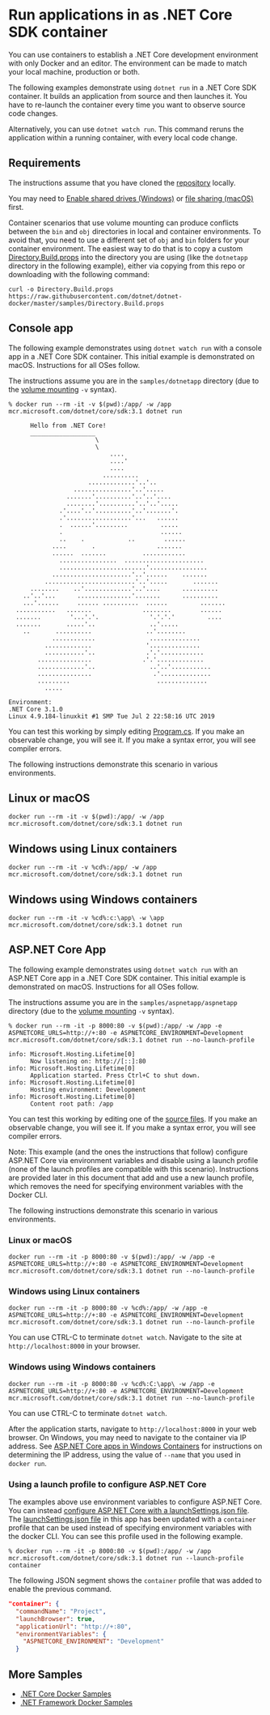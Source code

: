 # Run applications in as .NET Core SDK container

You can use containers to establish a .NET Core development environment with only Docker and an editor. The environment can be made to match your local machine, production or both.

The following examples demonstrate using `dotnet run` in a .NET Core SDK container. It builds an application from source and then launches it. You have to re-launch the container every time you want to observe source code changes.

Alternatively, you can use `dotnet watch run`. This command reruns the application within a running container, with every local code change.

## Requirements

The instructions assume that you have cloned the [repository](https://github.com/dotnet/dotnet-docker) locally.

You may need to [Enable shared drives (Windows)](https://docs.docker.com/docker-for-windows/#shared-drives) or [file sharing (macOS)](https://docs.docker.com/docker-for-mac/#file-sharing) first.

Container scenarios that use volume mounting can produce conflicts between the `bin` and `obj` directories in local and container environments.  To avoid that, you need to use a different set of `obj` and `bin` folders for your container environment. The easiest way to do that is to copy a custom [Directory.Build.props](Directory.Build.props) into the directory you are using (like the `dotnetapp` directory in the following example), either via copying from this repo or downloading with the following command:

```console
curl -o Directory.Build.props https://raw.githubusercontent.com/dotnet/dotnet-docker/master/samples/Directory.Build.props
```

## Console app

The following example demonstrates using `dotnet watch run` with a console app in a .NET Core SDK container. This initial example is demonstrated on macOS. Instructions for all OSes follow.

The instructions assume you are in the `samples/dotnetapp` directory (due to the [volume mounting](https://docs.docker.com/engine/admin/volumes/volumes/) `-v` syntax).

```console
% docker run --rm -it -v $(pwd):/app/ -w /app mcr.microsoft.com/dotnet/core/sdk:3.1 dotnet run

      Hello from .NET Core!
      __________________
                        \
                        \
                            ....
                            ....'
                            ....
                          ..........
                      .............'..'..
                  ................'..'.....
                .......'..........'..'..'....
                ........'..........'..'..'.....
              .'....'..'..........'..'.......'.
              .'..................'...   ......
              .  ......'.........         .....
              .                           ......
              ..    .            ..        ......
            ....       .                 .......
            ......  .......          ............
              ................  ......................
              ........................'................
            ......................'..'......    .......
          .........................'..'.....       .......
      ........    ..'.............'..'....      ..........
    ..'..'...      ...............'.......      ..........
    ...'......     ...... ..........  ......         .......
  ...........   .......              ........        ......
  .......        '...'.'.              '.'.'.'         ....
  .......       .....'..               ..'.....
    ..       ..........               ..'........
            ............               ..............
          .............               '..............
          ...........'..              .'.'............
        ...............              .'.'.............
        .............'..               ..'..'...........
        ...............                 .'..............
        .........                        ..............
          .....
  
Environment:
.NET Core 3.1.0
Linux 4.9.184-linuxkit #1 SMP Tue Jul 2 22:58:16 UTC 2019
```

You can test this working by simply editing [Program.cs](dotnetapp/Program.cs). If you make an observable change, you will see it. If you make a syntax error, you will see compiler errors.

The following instructions demonstrate this scenario in various environments.

## Linux or macOS

```console
docker run --rm -it -v $(pwd):/app/ -w /app mcr.microsoft.com/dotnet/core/sdk:3.1 dotnet run
```

## Windows using Linux containers

```console
docker run --rm -it -v %cd%:/app/ -w /app mcr.microsoft.com/dotnet/core/sdk:3.1 dotnet run
```

## Windows using Windows containers

```console
docker run --rm -it -v %cd%:c:\app\ -w \app mcr.microsoft.com/dotnet/core/sdk:3.1 dotnet run
```

## ASP.NET Core App

The following example demonstrates using `dotnet watch run` with an ASP.NET Core app in a .NET Core SDK container. This initial example is demonstrated on macOS. Instructions for all OSes follow.

The instructions assume you are in the `samples/aspnetapp/aspnetapp` directory (due to the [volume mounting](https://docs.docker.com/engine/admin/volumes/volumes/) `-v` syntax).

```console
% docker run --rm -it -p 8000:80 -v $(pwd):/app/ -w /app -e ASPNETCORE_URLS=http://+:80 -e ASPNETCORE_ENVIRONMENT=Development mcr.microsoft.com/dotnet/core/sdk:3.1 dotnet run --no-launch-profile

info: Microsoft.Hosting.Lifetime[0]
      Now listening on: http://[::]:80
info: Microsoft.Hosting.Lifetime[0]
      Application started. Press Ctrl+C to shut down.
info: Microsoft.Hosting.Lifetime[0]
      Hosting environment: Development
info: Microsoft.Hosting.Lifetime[0]
      Content root path: /app
```

You can test this working by editing one of the [source files](aspnetapp/aspnetapp). If you make an observable change, you will see it. If you make a syntax error, you will see compiler errors.

Note: This example (and the ones the instructions that follow) configure ASP.NET Core via environment variables and disable using a launch profile (none of the launch profiles are compatible with this scenario). Instructions are provided later in this document that add and use a new launch profile, which removes the need for specifying environment variables with the Docker CLI.

The following instructions demonstrate this scenario in various environments. 

### Linux or macOS

```console
docker run --rm -it -p 8000:80 -v $(pwd):/app/ -w /app -e ASPNETCORE_URLS=http://+:80 -e ASPNETCORE_ENVIRONMENT=Development mcr.microsoft.com/dotnet/core/sdk:3.1 dotnet run --no-launch-profile
```

### Windows using Linux containers

```console
docker run --rm -it -p 8000:80 -v %cd%:/app/ -w /app -e ASPNETCORE_URLS=http://+:80 -e ASPNETCORE_ENVIRONMENT=Development mcr.microsoft.com/dotnet/core/sdk:3.1 dotnet run --no-launch-profile
```

You can use CTRL-C to terminate `dotnet watch`. Navigate to the site at `http://localhost:8000` in your browser.

### Windows using Windows containers

```console
docker run --rm -it -p 8000:80 -v %cd%:C:\app\ -w /app -e ASPNETCORE_URLS=http://+:80 -e ASPNETCORE_ENVIRONMENT=Development mcr.microsoft.com/dotnet/core/sdk:3.1 dotnet run --no-launch-profile
```

You can use CTRL-C to terminate `dotnet watch`.

After the application starts, navigate to `http://localhost:8000` in your web browser. On Windows, you may need to navigate to the container via IP address. See [ASP.NET Core apps in Windows Containers](aspnetcore-docker-windows.md) for instructions on determining the IP address, using the value of `--name` that you used in `docker run`.

### Using a launch profile to configure ASP.NET Core

The examples above use environment variables to configure ASP.NET Core. You can instead [configure ASP.NET Core with a launchSettings.json file](https://docs.microsoft.com/aspnet/core/fundamentals/environments). The [launchSettings.json file](aspnetapp/aspnetapp/Properties/launchSettings.json) in this app has been updated with a `container` profile that can be used instead of specifying environment variables with the docker CLI. You can see this profile used in the following example.

```console
% docker run --rm -it -p 8000:80 -v $(pwd):/app/ -w /app mcr.microsoft.com/dotnet/core/sdk:3.1 dotnet run --launch-profile container
```

The following JSON segment shows the `container` profile that was added to enable the previous command.

```json
"container": {
  "commandName": "Project",
  "launchBrowser": true,
  "applicationUrl": "http://+:80",
  "environmentVariables": {
    "ASPNETCORE_ENVIRONMENT": "Development"
  }
```

## More Samples

* [.NET Core Docker Samples](../README.md)
* [.NET Framework Docker Samples](https://github.com/microsoft/dotnet-framework-docker-samples/)
